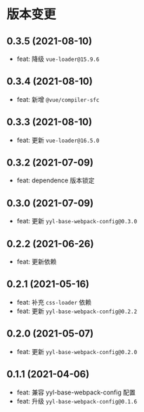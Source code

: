 # 版本变更

## 0.3.5 (2021-08-10)

- feat: 降级 `vue-loader@15.9.6`

## 0.3.4 (2021-08-10)

- feat: 新增 `@vue/compiler-sfc`

## 0.3.3 (2021-08-10)

- feat: 更新 `vue-loader@16.5.0`

## 0.3.2 (2021-07-09)

- feat: dependence 版本锁定

## 0.3.0 (2021-07-09)

- feat: 更新 `yyl-base-webpack-config@0.3.0`

## 0.2.2 (2021-06-26)

- feat: 更新依赖

## 0.2.1 (2021-05-16)

- feat: 补充 `css-loader` 依赖
- feat: 更新 `yyl-base-webpack-config@0.2.2`

## 0.2.0 (2021-05-07)

- feat: 更新 `yyl-base-webpack-config@0.2.0`

## 0.1.1 (2021-04-06)

- feat: 兼容 yyl-base-webpack-config 配置
- feat: 升级 `yyl-base-webpack-config@0.1.6`
